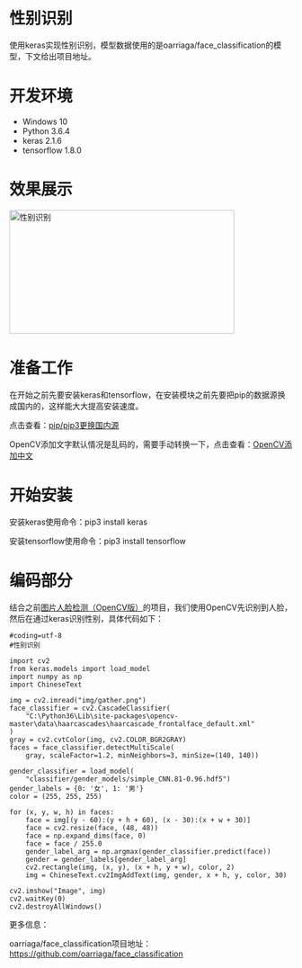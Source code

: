 # 性别识别 #

使用keras实现性别识别，模型数据使用的是oarriaga/face_classification的模型，下文给出项目地址。

# 开发环境 #

- Windows 10
- Python 3.6.4
- keras 2.1.6
- tensorflow 1.8.0

# 效果展示 #

<img src="https://raw.githubusercontent.com/vipstone/faceai/master/res/gender.png" width = "400" height = "220" alt="性别识别"  />

# 准备工作 #
在开始之前先要安装keras和tensorflow，在安装模块之前先要把pip的数据源换成国内的，这样能大大提高安装速度。

点击查看：[pip/pip3更换国内源](doc/pipChange.md)

OpenCV添加文字默认情况是乱码的，需要手动转换一下，点击查看：[OpenCV添加中文](doc/chinese.md)

# 开始安装 #

安装keras使用命令：pip3 install keras

安装tensorflow使用命令：pip3 install tensorflow

# 编码部分 #
结合之前[图片人脸检测（OpenCV版）](doc/detectionOpenCV.md)的项目，我们使用OpenCV先识别到人脸，然后在通过keras识别性别，具体代码如下：
```
#coding=utf-8
#性别识别

import cv2
from keras.models import load_model
import numpy as np
import ChineseText

img = cv2.imread("img/gather.png")
face_classifier = cv2.CascadeClassifier(
    "C:\Python36\Lib\site-packages\opencv-master\data\haarcascades\haarcascade_frontalface_default.xml"
)
gray = cv2.cvtColor(img, cv2.COLOR_BGR2GRAY)
faces = face_classifier.detectMultiScale(
    gray, scaleFactor=1.2, minNeighbors=3, minSize=(140, 140))

gender_classifier = load_model(
    "classifier/gender_models/simple_CNN.81-0.96.hdf5")
gender_labels = {0: '女', 1: '男'}
color = (255, 255, 255)

for (x, y, w, h) in faces:
    face = img[(y - 60):(y + h + 60), (x - 30):(x + w + 30)]
    face = cv2.resize(face, (48, 48))
    face = np.expand_dims(face, 0)
    face = face / 255.0
    gender_label_arg = np.argmax(gender_classifier.predict(face))
    gender = gender_labels[gender_label_arg]
    cv2.rectangle(img, (x, y), (x + h, y + w), color, 2)
    img = ChineseText.cv2ImgAddText(img, gender, x + h, y, color, 30)

cv2.imshow("Image", img)
cv2.waitKey(0)
cv2.destroyAllWindows()

```

更多信息：

oarriaga/face_classification项目地址：https://github.com/oarriaga/face_classification